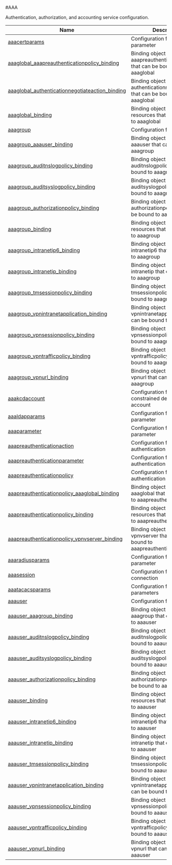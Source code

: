#AAA

Authentication, authorization, and accounting service configuration.


<table><thead><tr><th>Name</th><th>Description</th></tr></thead><tbody><tr><td><a href=".././aaacertparams/aaacertparams/">aaacertparams</a></td><td>Configuration for certificate parameter</td></tr><tr><td><a href=".././aaaglobal_aaapreauthenticationpolicy_binding/aaaglobal_aaapreauthenticationpolicy_binding/">aaaglobal_aaapreauthenticationpolicy_binding</a></td><td>Binding object showing the aaapreauthenticationpolicy that can be bound to aaaglobal</td></tr><tr><td><a href=".././aaaglobal_authenticationnegotiateaction_binding/aaaglobal_authenticationnegotiateaction_binding/">aaaglobal_authenticationnegotiateaction_binding</a></td><td>Binding object showing the authenticationnegotiateaction that can be bound to aaaglobal</td></tr><tr><td><a href=".././aaaglobal_binding/aaaglobal_binding/">aaaglobal_binding</a></td><td>Binding object showing the resources that can be bound to aaaglobal</td></tr><tr><td><a href=".././aaagroup/aaagroup/">aaagroup</a></td><td>Configuration for AAA group</td></tr><tr><td><a href=".././aaagroup_aaauser_binding/aaagroup_aaauser_binding/">aaagroup_aaauser_binding</a></td><td>Binding object showing the aaauser that can be bound to aaagroup</td></tr><tr><td><a href=".././aaagroup_auditnslogpolicy_binding/aaagroup_auditnslogpolicy_binding/">aaagroup_auditnslogpolicy_binding</a></td><td>Binding object showing the auditnslogpolicy that can be bound to aaagroup</td></tr><tr><td><a href=".././aaagroup_auditsyslogpolicy_binding/aaagroup_auditsyslogpolicy_binding/">aaagroup_auditsyslogpolicy_binding</a></td><td>Binding object showing the auditsyslogpolicy that can be bound to aaagroup</td></tr><tr><td><a href=".././aaagroup_authorizationpolicy_binding/aaagroup_authorizationpolicy_binding/">aaagroup_authorizationpolicy_binding</a></td><td>Binding object showing the authorizationpolicy that can be bound to aaagroup</td></tr><tr><td><a href=".././aaagroup_binding/aaagroup_binding/">aaagroup_binding</a></td><td>Binding object showing the resources that can be bound to aaagroup</td></tr><tr><td><a href=".././aaagroup_intranetip6_binding/aaagroup_intranetip6_binding/">aaagroup_intranetip6_binding</a></td><td>Binding object showing the intranetip6 that can be bound to aaagroup</td></tr><tr><td><a href=".././aaagroup_intranetip_binding/aaagroup_intranetip_binding/">aaagroup_intranetip_binding</a></td><td>Binding object showing the intranetip that can be bound to aaagroup</td></tr><tr><td><a href=".././aaagroup_tmsessionpolicy_binding/aaagroup_tmsessionpolicy_binding/">aaagroup_tmsessionpolicy_binding</a></td><td>Binding object showing the tmsessionpolicy that can be bound to aaagroup</td></tr><tr><td><a href=".././aaagroup_vpnintranetapplication_binding/aaagroup_vpnintranetapplication_binding/">aaagroup_vpnintranetapplication_binding</a></td><td>Binding object showing the vpnintranetapplication that can be bound to aaagroup</td></tr><tr><td><a href=".././aaagroup_vpnsessionpolicy_binding/aaagroup_vpnsessionpolicy_binding/">aaagroup_vpnsessionpolicy_binding</a></td><td>Binding object showing the vpnsessionpolicy that can be bound to aaagroup</td></tr><tr><td><a href=".././aaagroup_vpntrafficpolicy_binding/aaagroup_vpntrafficpolicy_binding/">aaagroup_vpntrafficpolicy_binding</a></td><td>Binding object showing the vpntrafficpolicy that can be bound to aaagroup</td></tr><tr><td><a href=".././aaagroup_vpnurl_binding/aaagroup_vpnurl_binding/">aaagroup_vpnurl_binding</a></td><td>Binding object showing the vpnurl that can be bound to aaagroup</td></tr><tr><td><a href=".././aaakcdaccount/aaakcdaccount/">aaakcdaccount</a></td><td>Configuration for Kerberos constrained delegation account</td></tr><tr><td><a href=".././aaaldapparams/aaaldapparams/">aaaldapparams</a></td><td>Configuration for LDAP parameter</td></tr><tr><td><a href=".././aaaparameter/aaaparameter/">aaaparameter</a></td><td>Configuration for AAA parameter</td></tr><tr><td><a href=".././aaapreauthenticationaction/aaapreauthenticationaction/">aaapreauthenticationaction</a></td><td>Configuration for pre authentication action</td></tr><tr><td><a href=".././aaapreauthenticationparameter/aaapreauthenticationparameter/">aaapreauthenticationparameter</a></td><td>Configuration for pre authentication parameter</td></tr><tr><td><a href=".././aaapreauthenticationpolicy/aaapreauthenticationpolicy/">aaapreauthenticationpolicy</a></td><td>Configuration for pre authentication policy</td></tr><tr><td><a href=".././aaapreauthenticationpolicy_aaaglobal_binding/aaapreauthenticationpolicy_aaaglobal_binding/">aaapreauthenticationpolicy_aaaglobal_binding</a></td><td>Binding object showing the aaaglobal that can be bound to aaapreauthenticationpolicy</td></tr><tr><td><a href=".././aaapreauthenticationpolicy_binding/aaapreauthenticationpolicy_binding/">aaapreauthenticationpolicy_binding</a></td><td>Binding object showing the resources that can be bound to aaapreauthenticationpolicy</td></tr><tr><td><a href=".././aaapreauthenticationpolicy_vpnvserver_binding/aaapreauthenticationpolicy_vpnvserver_binding/">aaapreauthenticationpolicy_vpnvserver_binding</a></td><td>Binding object showing the vpnvserver that can be bound to aaapreauthenticationpolicy</td></tr><tr><td><a href=".././aaaradiusparams/aaaradiusparams/">aaaradiusparams</a></td><td>Configuration for RADIUS parameter</td></tr><tr><td><a href=".././aaasession/aaasession/">aaasession</a></td><td>Configuration for active connection</td></tr><tr><td><a href=".././aaatacacsparams/aaatacacsparams/">aaatacacsparams</a></td><td>Configuration for tacacs parameters</td></tr><tr><td><a href=".././aaauser/aaauser/">aaauser</a></td><td>Configuration for AAA user</td></tr><tr><td><a href=".././aaauser_aaagroup_binding/aaauser_aaagroup_binding/">aaauser_aaagroup_binding</a></td><td>Binding object showing the aaagroup that can be bound to aaauser</td></tr><tr><td><a href=".././aaauser_auditnslogpolicy_binding/aaauser_auditnslogpolicy_binding/">aaauser_auditnslogpolicy_binding</a></td><td>Binding object showing the auditnslogpolicy that can be bound to aaauser</td></tr><tr><td><a href=".././aaauser_auditsyslogpolicy_binding/aaauser_auditsyslogpolicy_binding/">aaauser_auditsyslogpolicy_binding</a></td><td>Binding object showing the auditsyslogpolicy that can be bound to aaauser</td></tr><tr><td><a href=".././aaauser_authorizationpolicy_binding/aaauser_authorizationpolicy_binding/">aaauser_authorizationpolicy_binding</a></td><td>Binding object showing the authorizationpolicy that can be bound to aaauser</td></tr><tr><td><a href=".././aaauser_binding/aaauser_binding/">aaauser_binding</a></td><td>Binding object showing the resources that can be bound to aaauser</td></tr><tr><td><a href=".././aaauser_intranetip6_binding/aaauser_intranetip6_binding/">aaauser_intranetip6_binding</a></td><td>Binding object showing the intranetip6 that can be bound to aaauser</td></tr><tr><td><a href=".././aaauser_intranetip_binding/aaauser_intranetip_binding/">aaauser_intranetip_binding</a></td><td>Binding object showing the intranetip that can be bound to aaauser</td></tr><tr><td><a href=".././aaauser_tmsessionpolicy_binding/aaauser_tmsessionpolicy_binding/">aaauser_tmsessionpolicy_binding</a></td><td>Binding object showing the tmsessionpolicy that can be bound to aaauser</td></tr><tr><td><a href=".././aaauser_vpnintranetapplication_binding/aaauser_vpnintranetapplication_binding/">aaauser_vpnintranetapplication_binding</a></td><td>Binding object showing the vpnintranetapplication that can be bound to aaauser</td></tr><tr><td><a href=".././aaauser_vpnsessionpolicy_binding/aaauser_vpnsessionpolicy_binding/">aaauser_vpnsessionpolicy_binding</a></td><td>Binding object showing the vpnsessionpolicy that can be bound to aaauser</td></tr><tr><td><a href=".././aaauser_vpntrafficpolicy_binding/aaauser_vpntrafficpolicy_binding/">aaauser_vpntrafficpolicy_binding</a></td><td>Binding object showing the vpntrafficpolicy that can be bound to aaauser</td></tr><tr><td><a href=".././aaauser_vpnurl_binding/aaauser_vpnurl_binding/">aaauser_vpnurl_binding</a></td><td>Binding object showing the vpnurl that can be bound to aaauser</td></tr></tbody></table>
